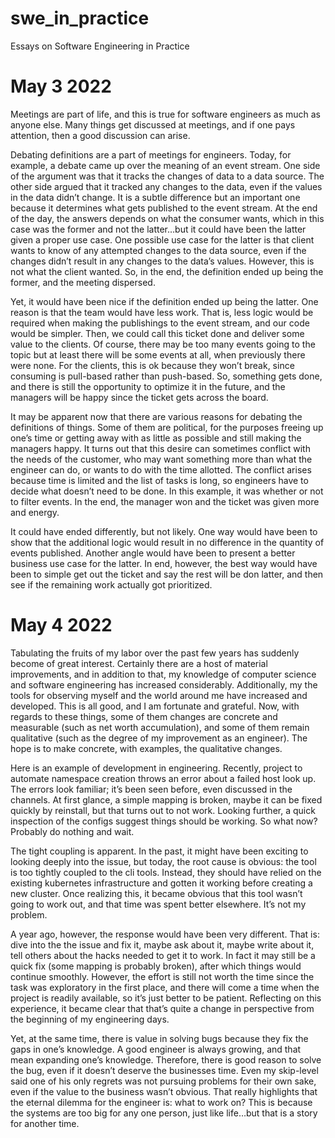 # swe_in_practice
Essays on Software Engineering in Practice

# May 3 2022
Meetings are part of life, and this is true for software engineers as much as anyone else. Many things get discussed at meetings, and if one pays attention, then a good discussion can arise. 

Debating definitions are a part of meetings for engineers. Today, for example, a debate came up over the meaning of an event stream. One side of the argument was that it tracks the changes of data to a data source. The other side argued that it tracked any changes to the data, even if the values in the data didn’t change. It is a subtle difference but an important one because it determines what gets published to the event stream. At the end of the day, the answers depends on what the consumer wants, which in this case was the former and not the latter…but it could have been the latter given a proper use case. One possible use case for the latter is that client wants to know of any attempted changes to the data source, even if the changes didn’t result in any changes to the data’s values. However, this is not what the client wanted. So, in the end, the definition ended up being the former, and the meeting dispersed. 

Yet, it would have been nice if the definition ended up being the latter. One reason is that the team would have less work. That is, less logic would be required when making the publishings to the event stream, and our code would be simpler. Then, we could call this ticket done and deliver some value to the clients.  Of course, there may be too many events going to the topic but at least there will be some events at all, when previously there were none. For the clients, this is ok because they won’t break, since consuming is pull-based rather than push-based. So, something gets done, and there is still the opportunity to optimize it in the future, and the managers will be happy since the ticket gets across the board. 

It may be apparent now that there are various reasons for debating the definitions of things. Some of them are political, for the purposes freeing up one’s time or getting away with as little as possible and still making the managers happy. It turns out that this desire can sometimes conflict with the needs of the customer, who may want something more than what the engineer can do, or wants to do with the time allotted. The conflict arises because time is limited and the list of tasks is long, so engineers have to decide what doesn’t need to be done. In this example, it was whether or not to filter events. In the end, the manager won and the ticket was given more and energy. 

It could have ended differently, but not likely. One way would have been to show that the additional logic would result in no difference in the quantity of events published. Another angle would have been to present a better business use case for the latter. In end, however, the best way would have been to simple get out the ticket and say the rest will be don latter, and then see if the remaining work actually got prioritized.  

# May 4 2022

Tabulating the fruits of my labor over the past few years has suddenly become of great interest.  Certainly there are a host of material improvements, and in addition to that, my knowledge of computer science and software engineering has increased considerably. Additionally, my the tools for observing myself and the world around me have increased and developed. This is all good, and I am fortunate and grateful. Now, with regards to these things, some of them changes are concrete and measurable (such as net worth accumulation), and some of them remain qualitative (such as the degree of my improvement as an engineer). The hope is to make concrete, with examples, the qualitative changes.

Here is an example of development in engineering. Recently, project to automate namespace creation throws an error about a failed host look up. The errors look familiar; it’s been seen before, even discussed in the channels. At first glance, a simple mapping is broken, maybe it can be fixed quickly by reinstall, but that turns out to not work. Looking further, a quick inspection of the configs suggest things should be working. So what now? Probably do nothing and wait. 

The tight coupling is apparent. In the past, it might have been exciting to looking deeply into the issue, but today, the root cause is obvious: the tool is too tightly coupled to the cli tools.  Instead, they should have relied on the existing kubernetes infrastructure and gotten it working before creating a new cluster. Once realizing this, it became obvious that this tool wasn’t going to work out, and that time was spent better elsewhere. It’s not my problem.

A year ago, however, the response would have been very different. That is: dive into the the issue and fix it, maybe ask about it, maybe write about it, tell others about the hacks needed to get it to work. In fact it may still be a quick fix (some mapping is probably broken), after which things would continue smoothly. However, the effort is still not worth the time since the task was exploratory in the first place, and there will come a time when the project is readily available, so it’s just better to be patient.  Reflecting on this experience, it became clear that that’s quite a change in perspective from the beginning of my engineering days. 

Yet, at the same time, there is value in solving bugs because they fix the gaps in one’s knowledge. A good engineer is always growing, and that mean expanding one’s knowledge. Therefore, there is good reason to solve the bug, even if it doesn’t deserve the businesses time. Even my skip-level said one of his only regrets was not pursuing problems for their own sake, even if the value to the business wasn’t obvious. That really highlights that the eternal dilemma for the engineer is: what to work on? This is because the systems are too big for any one person, just like life…but that is a story for another time. 
